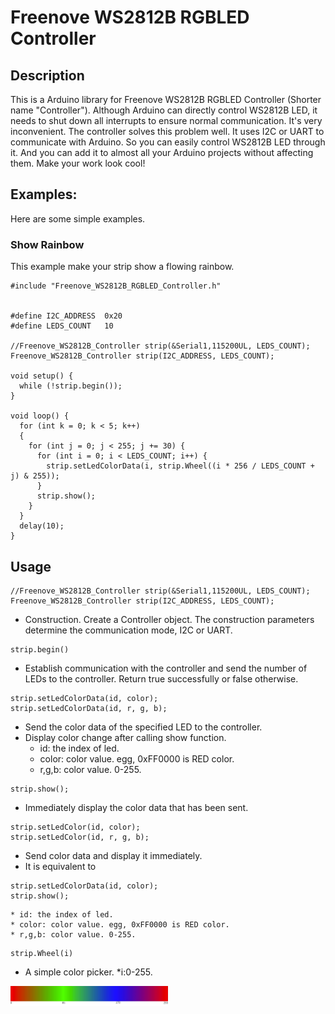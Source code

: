 # Freenove WS2812B RGBLED Controller

## Description
This is a Arduino library for Freenove WS2812B RGBLED Controller (Shorter name "Controller").
Although Arduino can directly control WS2812B LED, it needs to shut down all interrupts to ensure normal communication. It's very inconvenient.
The controller solves this problem well. It uses I2C or UART to communicate with Arduino. So you can easily control WS2812B LED through it.
And you can add it to almost all your Arduino projects without affecting them. Make your work look cool!

## Examples:

Here are some simple examples.

### Show Rainbow
This example make your strip show a flowing rainbow.
```
#include "Freenove_WS2812B_RGBLED_Controller.h"


#define I2C_ADDRESS  0x20
#define LEDS_COUNT   10

//Freenove_WS2812B_Controller strip(&Serial1,115200UL, LEDS_COUNT);
Freenove_WS2812B_Controller strip(I2C_ADDRESS, LEDS_COUNT);

void setup() {
  while (!strip.begin());
}

void loop() {
  for (int k = 0; k < 5; k++)
  {
    for (int j = 0; j < 255; j += 30) {
      for (int i = 0; i < LEDS_COUNT; i++) {
        strip.setLedColorData(i, strip.Wheel((i * 256 / LEDS_COUNT + j) & 255));
      }
      strip.show();
    }
  }
  delay(10);
}
```

## Usage
```
//Freenove_WS2812B_Controller strip(&Serial1,115200UL, LEDS_COUNT);
Freenove_WS2812B_Controller strip(I2C_ADDRESS, LEDS_COUNT);
```
* Construction. Create a Controller object. The construction parameters determine the communication mode, I2C or UART.

```
strip.begin()
```
* Establish communication with the controller and send the number of LEDs to the controller. Return true successfully or false otherwise.
```
strip.setLedColorData(id, color);
strip.setLedColorData(id, r, g, b);
```
* Send the color data of the specified LED to the controller. 
* Display color change after calling show function.
	* id: the index of led.
	* color: color value. egg, 0xFF0000 is RED color.
	* r,g,b: color value. 0-255.
```
strip.show();
```
* Immediately display the color data that has been sent.


```
strip.setLedColor(id, color);
strip.setLedColor(id, r, g, b);
```
* Send color data and display it immediately.
* It is equivalent to
```
strip.setLedColorData(id, color);
strip.show();
```
	* id: the index of led.
	* color: color value. egg, 0xFF0000 is RED color.
	* r,g,b: color value. 0-255.

```
strip.Wheel(i)
```
* A simple color picker.
	*i:0-255.
<img src='extras/ColorWheel.jpg' width='50%'/>

